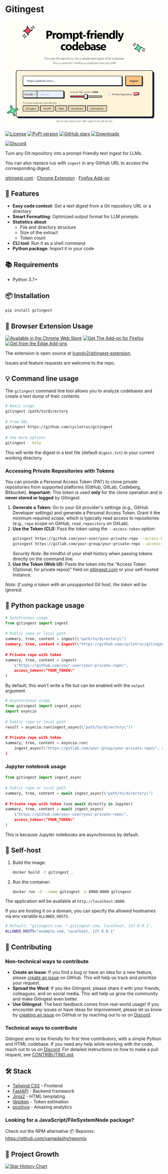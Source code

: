 # Gitingest

[![Image](./docs/frontpage.png "Gitingest main page")](https://gitingest.com)

[![License](https://img.shields.io/badge/license-MIT-blue.svg)](https://github.com/cyclotruc/gitingest/blob/main/LICENSE)
[![PyPI version](https://badge.fury.io/py/gitingest.svg)](https://badge.fury.io/py/gitingest)
[![GitHub stars](https://img.shields.io/github/stars/cyclotruc/gitingest?style=social.svg)](https://github.com/cyclotruc/gitingest)
[![Downloads](https://pepy.tech/badge/gitingest)](https://pepy.tech/project/gitingest)

[![Discord](https://dcbadge.limes.pink/api/server/https://discord.com/invite/zerRaGK9EC)](https://discord.com/invite/zerRaGK9EC)

Turn any Git repository into a prompt-friendly text ingest for LLMs.

You can also replace `hub` with `ingest` in any GitHub URL to access the corresponding digest.

[gitingest.com](https://gitingest.com) · [Chrome Extension](https://chromewebstore.google.com/detail/adfjahbijlkjfoicpjkhjicpjpjfaood) · [Firefox Add-on](https://addons.mozilla.org/firefox/addon/gitingest)

## 🚀 Features

- **Easy code context**: Get a text digest from a Git repository URL or a directory
- **Smart Formatting**: Optimized output format for LLM prompts
- **Statistics about**:
  - File and directory structure
  - Size of the extract
  - Token count
- **CLI tool**: Run it as a shell command
- **Python package**: Import it in your code

## 📚 Requirements

- Python 3.7+

## 📦 Installation

``` bash
pip install gitingest
```

## 🧩 Browser Extension Usage

<!-- markdownlint-disable MD033 -->
<a href="https://chromewebstore.google.com/detail/adfjahbijlkjfoicpjkhjicpjpjfaood" target="_blank" title="Get Gitingest Extension from Chrome Web Store"><img height="48" src="https://github.com/user-attachments/assets/20a6e44b-fd46-4e6c-8ea6-aad436035753" alt="Available in the Chrome Web Store" /></a>
<a href="https://addons.mozilla.org/firefox/addon/gitingest" target="_blank" title="Get Gitingest Extension from Firefox Add-ons"><img height="48" src="https://github.com/user-attachments/assets/c0e99e6b-97cf-4af2-9737-099db7d3538b" alt="Get The Add-on for Firefox" /></a>
<a href="https://microsoftedge.microsoft.com/addons/detail/nfobhllgcekbmpifkjlopfdfdmljmipf" target="_blank" title="Get Gitingest Extension from Microsoft Edge Add-ons"><img height="48" src="https://github.com/user-attachments/assets/204157eb-4cae-4c0e-b2cb-db514419fd9e" alt="Get from the Edge Add-ons" /></a>
<!-- markdownlint-enable MD033 -->

The extension is open source at [lcandy2/gitingest-extension](https://github.com/lcandy2/gitingest-extension).

Issues and feature requests are welcome to the repo.

## 💡 Command line usage

The `gitingest` command line tool allows you to analyze codebases and create a text dump of their contents.

```bash
# Basic usage
gitingest /path/to/directory

# From URL
gitingest https://github.com/cyclotruc/gitingest

# See more options
gitingest --help
```

This will write the digest in a text file (default `digest.txt`) in your current working directory.

### Accessing Private Repositories with Tokens

You can provide a Personal Access Token (PAT) to clone private repositories from supported platforms (GitHub, GitLab, Codeberg, Bitbucket).
**Important:** This token is used **only** for the clone operation and is **never stored or logged** by Gitingest.

1.  **Generate a Token:** Go to your Git provider's settings (e.g., GitHub Developer settings) and generate a Personal Access Token. Grant it the minimum required scope, which is typically read access to repositories (e.g., `repo` scope on GitHub, `read_repository` on GitLab).
2.  **Use the Token (CLI):** Pass the token using the `--access-token` option:
    ```bash
    gitingest https://github.com/your-user/your-private-repo --access-token YOUR_TOKEN
    gitingest https://gitlab.com/your-group/your-private-repo --access-token YOUR_TOKEN
    ```
    *Security Note:* Be mindful of your shell history when passing tokens directly on the command line.
3.  **Use the Token (Web UI):** Paste the token into the "Access Token (Optional, for private repos)" field on [gitingest.com](https://gitingest.com) or your self-hosted instance.

*Note: If using a token with an unsupported Git host, the token will be ignored.* 

## 🐍 Python package usage

```python
# Synchronous usage
from gitingest import ingest

# Public repo or local path
summary, tree, content = ingest(\"path/to/directory\")
summary, tree, content = ingest(\"https://github.com/cyclotruc/gitingest\")

# Private repo with token
summary, tree, content = ingest(
    \"https://github.com/your-user/your-private-repo\", 
    access_token=\"YOUR_TOKEN\"
)
```

By default, this won't write a file but can be enabled with the `output` argument.

```python
# Asynchronous usage
from gitingest import ingest_async
import asyncio

# Public repo or local path
result = asyncio.run(ingest_async(\"path/to/directory\"))

# Private repo with token
summary, tree, content = asyncio.run(
    ingest_async(\"https://gitlab.com/your-group/your-private-repo\", access_token=\"YOUR_TOKEN\")
)
```

### Jupyter notebook usage

```python
from gitingest import ingest_async

# Public repo or local path
summary, tree, content = await ingest_async(\"path/to/directory\")

# Private repo with token (use await directly in Jupyter)
summary, tree, content = await ingest_async(
    \"https://github.com/your-user/your-private-repo\", 
    access_token=\"YOUR_TOKEN\"
)
```

This is because Jupyter notebooks are asynchronous by default.

## 🐳 Self-host

1. Build the image:

   ``` bash
   docker build -t gitingest .
   ```

2. Run the container:

   ``` bash
   docker run -d --name gitingest -p 8000:8000 gitingest
   ```

The application will be available at `http://localhost:8000`.

If you are hosting it on a domain, you can specify the allowed hostnames via env variable `ALLOWED_HOSTS`.

   ```bash
   # Default: "gitingest.com, *.gitingest.com, localhost, 127.0.0.1".
   ALLOWED_HOSTS="example.com, localhost, 127.0.0.1"
   ```

## 🤝 Contributing

### Non-technical ways to contribute

- **Create an Issue**: If you find a bug or have an idea for a new feature, please [create an issue](https://github.com/cyclotruc/gitingest/issues/new) on GitHub. This will help us track and prioritize your request.
- **Spread the Word**: If you like Gitingest, please share it with your friends, colleagues, and on social media. This will help us grow the community and make Gitingest even better.
- **Use Gitingest**: The best feedback comes from real-world usage! If you encounter any issues or have ideas for improvement, please let us know by [creating an issue](https://github.com/cyclotruc/gitingest/issues/new) on GitHub or by reaching out to us on [Discord](https://discord.com/invite/zerRaGK9EC).

### Technical ways to contribute

Gitingest aims to be friendly for first time contributors, with a simple Python and HTML codebase. If you need any help while working with the code, reach out to us on [Discord](https://discord.com/invite/zerRaGK9EC). For detailed instructions on how to make a pull request, see [CONTRIBUTING.md](./CONTRIBUTING.md).

## 🛠️ Stack

- [Tailwind CSS](https://tailwindcss.com) - Frontend
- [FastAPI](https://github.com/fastapi/fastapi) - Backend framework
- [Jinja2](https://jinja.palletsprojects.com) - HTML templating
- [tiktoken](https://github.com/openai/tiktoken) - Token estimation
- [posthog](https://github.com/PostHog/posthog) - Amazing analytics

### Looking for a JavaScript/FileSystemNode package?

Check out the NPM alternative 📦 Repomix: <https://github.com/yamadashy/repomix>

## 🚀 Project Growth

[![Star History Chart](https://api.star-history.com/svg?repos=cyclotruc/gitingest&type=Date)](https://star-history.com/#cyclotruc/gitingest&Date)
